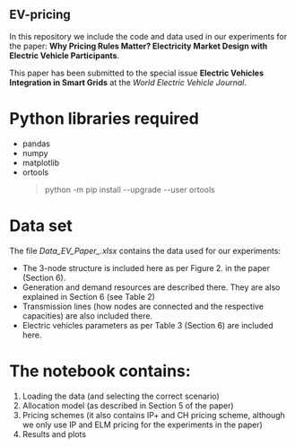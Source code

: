 ## EV-pricing

In this repository we include the code and data used in our experiments for the paper: **Why Pricing Rules Matter? Electricity Market Design with
Electric Vehicle Participants**.

This paper has been submitted to the special issue **Electric Vehicles Integration in Smart Grids** at the *World Electric Vehicle Journal*.


# Python libraries required

- pandas
- numpy
- matplotlib
- ortools
  > python -m pip install --upgrade --user ortools


# Data set

The file *Data_EV_Paper_.xlsx* contains the data used for our experiments:

- The 3-node structure is included here as per Figure 2. in the paper (Section 6). 
- Generation and demand resources are described there. They are also explained in Section 6 (see Table 2)
- Transmission lines (how nodes are connected and the respective capacities) are also included there.
- Electric vehicles parameters as per Table 3 (Section 6) are included here.  


# The notebook contains:

1. Loading the data (and selecting the correct scenario)
2. Allocation model (as described in Section 5 of the paper)
3. Pricing schemes (it also contains IP+ and CH pricing scheme, although we only use IP and ELM pricing for the experiments in the paper)
4. Results and plots


